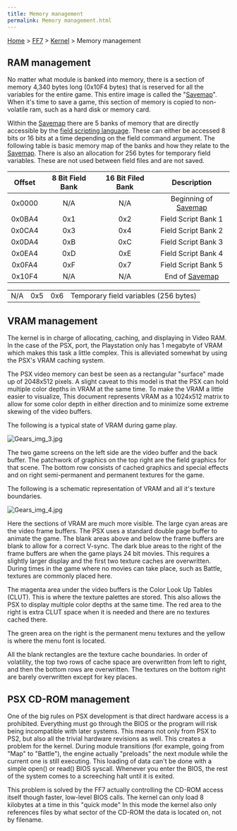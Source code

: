 ```yaml
---
title: Memory management
permalink: Memory management.html
---
```


[Home](../../Main%20Page.md) > [FF7](../../FF7.md) > [Kernel](../Kernel.md) > Memory management

## RAM management

No matter what module is banked into memory, there is a section of
memory 4,340 bytes long (0x10F4 bytes) that is reserved for all the
variables for the entire game. This entire image is called the
"[Savemap][]". When it's time to save a game, this section of memory is
copied to non-volatile ram, such as a hard disk or memory card.

Within the [Savemap][] there are 5 banks of memory that are directly
accessible by the [field scripting language][]. These can either be
accessed 8 bits or 16 bits at a time depending on the field command
argument. The following table is basic memory map of the banks and how
they relate to the [Savemap][]. There is also an allocation for 256
bytes for temporary field variables. These are not used between field
files and are not saved.

| Offset | 8 Bit Field Bank | 16 Bit Filed Bank |       Description        |
|:------:|:----------------:|:-----------------:|:------------------------:|
| 0x0000 |       N/A        |        N/A        | Beginning of [Savemap][] |
| 0x0BA4 |       0x1        |        0x2        |   Field Script Bank 1    |
| 0x0CA4 |       0x3        |        0x4        |   Field Script Bank 2    |
| 0x0DA4 |       0xB        |        0xC        |   Field Script Bank 3    |
| 0x0EA4 |       0xD        |        0xE        |   Field Script Bank 4    |
| 0x0FA4 |       0xF        |        0x7        |   Field Script Bank 5    |
| 0x10F4 |       N/A        |        N/A        |    End of [Savemap][]    |

|     |     |     |                                       |
|-----|:---:|:---:|---------------------------------------|
| N/A | 0x5 | 0x6 | Temporary field variables (256 bytes) |

## VRAM management

The kernel is in charge of allocating, caching, and displaying in Video
RAM. In the case of the PSX, port, the Playstation only has 1 megabyte
of VRAM which makes this task a little complex. This is alleviated
somewhat by using the PSX's VRAM caching system.

The PSX video memory can best be seen as a rectangular "surface" made up
of 2048x512 pixels. A slight caveat to this model is that the PSX can
hold multiple color depths in VRAM at the same time. To make the VRAM a
little easier to visualize, This document represents VRAM as a 1024x512
matrix to allow for some color depth in either direction and to minimize
some extreme skewing of the video buffers.

  
The following is a typical state of VRAM during game play.

![][1]

The two game screens on the left side are the video buffer and the back
buffer. The patchwork of graphics on the top right are the field
graphics for that scene. The bottom row consists of cached graphics and
special effects and on right semi-permanent and permanent textures for
the game.

  
The following is a schematic representation of VRAM and all it's texture
boundaries.

![][2]

Here the sections of VRAM are much more visible. The large cyan areas
are the video frame buffers. The PSX uses a standard double page buffer
to animate the game. The blank areas above and below the frame buffers
are blank to allow for a correct V-sync. The dark blue areas to the
right of the frame buffers are when the game plays 24 bit movies. This
requires a slightly larger display and the first two texture caches are
overwritten. During times in the game where no movies can take place,
such as Battle, textures are commonly placed here.

The magenta area under the video buffers is the Color Look Up Tables
(CLUT). This is where the texture palettes are stored. This also allows
the PSX to display multiple color depths at the same time. The red area
to the right is extra CLUT space when it is needed and there are no
textures cached there.

The green area on the right is the permanent menu textures and the
yellow is where the menu font is located.

All the blank rectangles are the texture cache boundaries. In order of
volatility, the top two rows of cache space are overwritten from left to
right, and then the bottom rows are overwritten. The textures on the
bottom right are barely overwritten except for key places.

  

## PSX CD-ROM management

One of the big rules on PSX development is that direct hardware access
is a prohibited. Everything must go through the BIOS or the program will
risk being incompatible with later systems. This means not only from PSX
to PS2, but also all the trivial hardware revisions as well. This
creates a problem for the kernel. During module transitions (for
example, going from "Map" to "Battle"), the engine actually "preloads"
the next module while the current one is still executing. This loading
of data can't be done with a simple open() or read() BIOS syscall.
Whenever you enter the BIOS, the rest of the system comes to a
screeching halt until it is exited.

This problem is solved by the FF7 actually controlling the CD-ROM access
itself though faster, low-level BIOS calls. The kernel can only load 8
kilobytes at a time in this "quick mode" In this mode the kernel also
only references files by what sector of the CD-ROM the data is located
on, not by filename.

  [Savemap]: ../Savemap.md "wikilink"
  [field scripting language]: ../Field%20script.md "wikilink"
  [1]: ../../assets/Gears%20img%203.jpg "Gears_img_3.jpg"
  [2]: ../../assets/Gears%20img%204.jpg "Gears_img_4.jpg"

